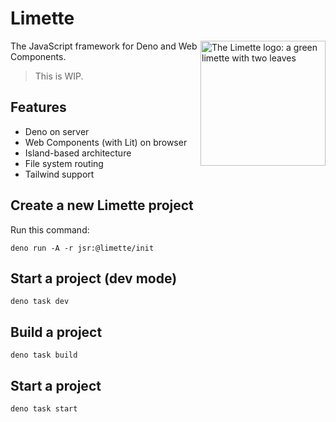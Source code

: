 # Limette

<img align="right" src="https://limette.dev/assets/images/logo.svg" width="200px" alt="The Limette logo: a green limette with two leaves">

The JavaScript framework for Deno and Web Components.

> This is WIP.

## Features

- Deno on server
- Web Components (with Lit) on browser
- Island-based architecture
- File system routing
- Tailwind support

## Create a new Limette project

Run this command:

```
deno run -A -r jsr:@limette/init
```

## Start a project (dev mode)

```
deno task dev
```

## Build a project

```
deno task build
```

## Start a project

```
deno task start
```
